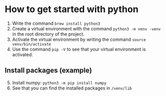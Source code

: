 # How to get started with python

1. Write the command `brew install python3`
2. Create a virtual environment with the command `python3 -m venv -venv` in the root directory of the project. 
3. Activate the virtual environment by writing the command `source venv/bin/activate`
4. Use the command `pip -V` to see that your virtual environment is activated.

## Install packages (example) 
5. Install numpy: `python3 -m pip install numpy`
6. See that you can find the installed packages in `/venv/lib`

